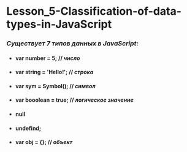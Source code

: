 # Lesson_5-Classification-of-data-types-in-JavaScript

### _**Существует 7 типов данных в JavaScript:**_ ###
  - #### var number = 5; // _число_ ####
  - #### var string = 'Hello!'; // _строка_ ####
  - #### var sym = Symbol(); // _символ_ ####
  - #### var booolean = true; // _логическое значение_ ####
  - #### null ####
  - #### undefind; ####
  - #### var obj = {}; // _объект_ ####
